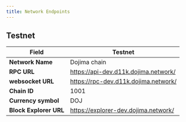 ```yaml
---
title: Network Endpoints
---
```


## Testnet

| **Field**                         	 | **Testnet**               	                |
|-------------------------------------|--------------------------------------------|
| **Network Name**                  	 | Dojima chain    	                          |
| **RPC URL**                            | https://api-dev.d11k.dojima.network/ |
| **websocket URL**                   	 | https://rpc-dev.d11k.dojima.network/ |
| **Chain ID**                      	 | 1001                      	                |
| **Currency symbol**    	            | DOJ                       	                |
| **Block Explorer URL** 	            | https://explorer-dev.dojima.network/       |
